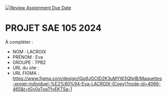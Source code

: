 [![Review Assignment Due Date](https://classroom.github.com/assets/deadline-readme-button-22041afd0340ce965d47ae6ef1cefeee28c7c493a6346c4f15d667ab976d596c.svg)](https://classroom.github.com/a/tqlspz30)
# PROJET SAE 105 2024

À compléter :

- NOM : LACROIX
- PRÉNOM : Eva
- GROUPE : TPB2
- URL du site :
- URL FIGMA : https://www.figma.com/design/IQg9JGCtD2K3uMYW3QfplB/Maquettes-projet-individuel-%E2%80%94-Eva-LACROIX-(Copy)?node-id=4066-465&t=tGv0sToqTfyEKTSa-1 
